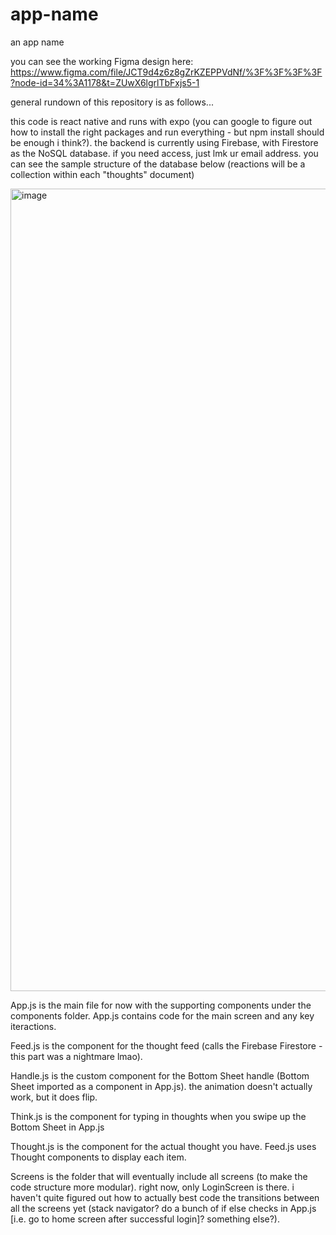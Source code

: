 # app-name
an app name

you can see the working Figma design here: https://www.figma.com/file/JCT9d4z6z8gZrKZEPPVdNf/%3F%3F%3F%3F?node-id=34%3A1178&t=ZUwX6lgrlTbFxjs5-1

general rundown of this repository is as follows...

this code is react native and runs with expo (you can google to figure out how to install the right packages and run everything - but npm install should be enough i think?). the backend is currently using Firebase, with Firestore as the NoSQL database. if you need access, just lmk ur email address. you can see the sample structure of the database below (reactions will be a collection within each "thoughts" document)

<img width="1284" alt="image" src="https://user-images.githubusercontent.com/46427633/212521339-95eb0d99-579c-49ba-abac-3beb3dbb1e53.png">


App.js is the main file for now with the supporting components under the components folder. App.js contains code for the main screen and any key iteractions.

Feed.js is the component for the thought feed (calls the Firebase Firestore - this part was a nightmare lmao).

Handle.js is the custom component for the Bottom Sheet handle (Bottom Sheet imported as a component in App.js). the animation doesn't actually work, but it does flip.

Think.js is the component for typing in thoughts when you swipe up the Bottom Sheet in App.js

Thought.js is the component for the actual thought you have. Feed.js uses Thought components to display each item.

Screens is the folder that will eventually include all screens (to make the code structure more modular). right now, only LoginScreen is there. i haven't quite figured out how to actually best code the transitions between all the screens yet (stack navigator? do a bunch of if else checks in App.js [i.e. go to home screen after successful login]? something else?).
